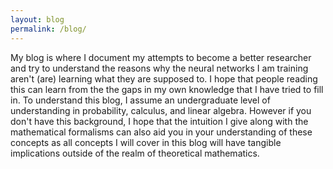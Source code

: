 ```yaml
---
layout: blog
permalink: /blog/
---
```


My blog is where I document my attempts to become a better researcher and try to understand the reasons why the neural networks I am training aren't (are) learning what they are supposed to. I hope that people reading this can learn from the the gaps in my own knowledge that I have tried to fill in. To understand this blog, I assume an undergraduate level of understanding in probability, calculus, and linear algebra. However if you don't have this background, I hope that the intuition I give along with the mathematical formalisms can also aid you in your understanding of these concepts as all concepts I will cover in this blog will have tangible implications outside of the realm of theoretical mathematics.
